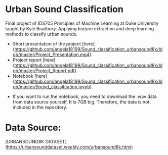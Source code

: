 # Urban Sound Classification
Final project of IDS705 Principles of Machine Learning at Duke University taught by Kyle Bradbury.
Applying feature extraction and deep learning methods to classify urban sounds.
- Short presentation of the project [here] (https://github.com/angela18199/Sound_classification_urbansound8k/blob/master/Project_Presentation.mp4).
- Project report [here] (https://github.com/angela18199/Sound_classification_urbansound8k/blob/master/Project_Report.pdf).
- Notebook [here] (https://github.com/angela18199/Sound_classification_urbansound8k/blob/master/Sound_classifcation.ipynb).
* If you want to run the notebook, you need to download the .wav data from data source yourself. It is 7GB big. Therefore, the data is not included in the repository.

# Data Source:
[URBANSOUND8K DATASET] (https://urbansounddataset.weebly.com/urbansound8k.html)
